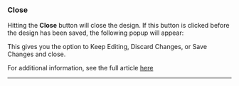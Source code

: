 ### Close

Hitting the **Close** button will close the design. If this button is clicked before the design has been saved, the following popup will appear:



This gives you the option to Keep Editing, Discard Changes, or Save Changes and close.

For additional information, see the full article [here](https://support.optisigns.com/hc/en-us/articles/42087942047379)

---
